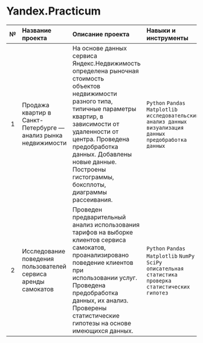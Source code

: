 # Yandex.Practicum
| № | Название проекта | Описание проекта | Навыки и инструменты |
|:-:|:---------------------|:---------------------------|:---------------|
| 1 | Продажа квартир в Санкт-Петербурге — анализ рынка недвижимости | На основе данных сервиса Яндекс.Недвижимость определена рыночная стоимость<br>объектов недвижимости разного типа, типичные параметры квартир, в зависимости от<br>удаленности от центра. Проведена предобработка данных. Добавлены новые данные.<br>Построены гистограммы, боксплоты, диаграммы рассеивания. | `Python` `Pandas` `Matplotlib` `исследовательский анализ данных` `визуализация данных` `предобработка данных` | 
| 2 | Исследование поведения пользователей сервиса аренды самокатов | Проведен предварительный анализ использования тарифов на выборке клиентов сервиса самокатов,<br>проанализировано поведение клиентов при<br>использовании услуг. Проведена предобработка<br>данных, их анализ. Проверены статистические гипотезы на основе имеющихся данных. | `Python` `Pandas` `Matplotlib` `NumPy` `SciPy` `описательная статистика` `проверка статистических гипотез` |
